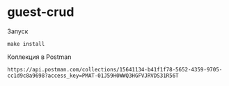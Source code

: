 # guest-crud

Запуск

``make install``

Коллекция в Postman

``https://api.postman.com/collections/15641134-b41f1f78-5652-4359-9705-cc1d9c8a9698?access_key=PMAT-01J59H0WWQ3HGFVJRVDS31R56T``
